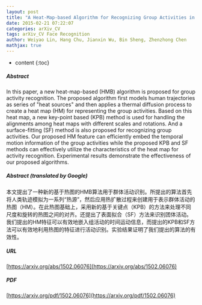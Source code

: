 ```yaml
---
layout: post
title: "A Heat-Map-based Algorithm for Recognizing Group Activities in Videos"
date: 2015-02-21 07:22:07
categories: arXiv_CV
tags: arXiv_CV Face Recognition
author: Weiyao Lin, Hang Chu, Jianxin Wu, Bin Sheng, Zhenzhong Chen
mathjax: true
---
```


* content
{:toc}

##### Abstract
In this paper, a new heat-map-based (HMB) algorithm is proposed for group activity recognition. The proposed algorithm first models human trajectories as series of "heat sources" and then applies a thermal diffusion process to create a heat map (HM) for representing the group activities. Based on this heat map, a new key-point based (KPB) method is used for handling the alignments among heat maps with different scales and rotations. And a surface-fitting (SF) method is also proposed for recognizing group activities. Our proposed HM feature can efficiently embed the temporal motion information of the group activities while the proposed KPB and SF methods can effectively utilize the characteristics of the heat map for activity recognition. Experimental results demonstrate the effectiveness of our proposed algorithms.

##### Abstract (translated by Google)
本文提出了一种新的基于热图的HMB算法用于群体活动识别。所提出的算法首先将人类轨迹模拟为一系列“热源”，然后应用热扩散过程来创建用于表示群体活动的热图（HM）。在此热图基础上，采用新的基于关键点（KPB）的方法来处理不同尺度和旋转的热图之间的对齐。还提出了表面拟合（SF）方法来识别团体活动。我们提出的HM特征可以有效地嵌入组活动的时间运动信息，而提出的KPB和SF方法可以有效地利用热图的特征进行活动识别。实验结果证明了我们提出的算法的有效性。

##### URL
[https://arxiv.org/abs/1502.06076](https://arxiv.org/abs/1502.06076)

##### PDF
[https://arxiv.org/pdf/1502.06076](https://arxiv.org/pdf/1502.06076)

